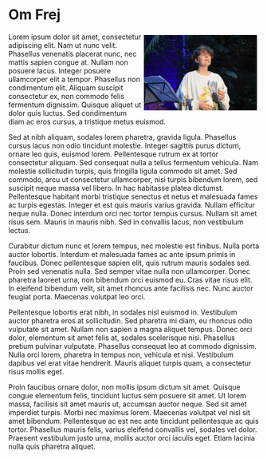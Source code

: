 # Om Frej
<img src="ansikte.jpg" style="float: right;margin: 5px;" width="45%">
Lorem ipsum dolor sit amet, consectetur adipiscing elit. Nam ut nunc velit. Phasellus venenatis placerat nunc, nec mattis sapien congue at. Nullam non posuere lacus. Integer posuere ullamcorper elit a tempor. Phasellus non condimentum elit. Aliquam suscipit consectetur ex, non commodo felis fermentum dignissim. Quisque aliquet ut dolor quis luctus. Sed condimentum diam ac eros cursus, a tristique metus euismod.

Sed at nibh aliquam, sodales lorem pharetra, gravida ligula. Phasellus cursus lacus non odio tincidunt molestie. Integer sagittis purus dictum, ornare leo quis, euismod lorem. Pellentesque rutrum ex at tortor consectetur aliquam. Sed consequat nulla a tellus fermentum vehicula. Nam molestie sollicitudin turpis, quis fringilla ligula commodo sit amet. Sed commodo, arcu ut consectetur ullamcorper, nisi turpis bibendum lorem, sed suscipit neque massa vel libero. In hac habitasse platea dictumst. Pellentesque habitant morbi tristique senectus et netus et malesuada fames ac turpis egestas. Integer et est quis mauris varius gravida. Nullam efficitur neque nulla. Donec interdum orci nec tortor tempus cursus. Nullam sit amet risus sem. Mauris in mauris nibh. Sed in convallis lacus, non vestibulum lectus.

Curabitur dictum nunc et lorem tempus, nec molestie est finibus. Nulla porta auctor lobortis. Interdum et malesuada fames ac ante ipsum primis in faucibus. Donec pellentesque sapien elit, quis rutrum mauris sodales sed. Proin sed venenatis nulla. Sed semper vitae nulla non ullamcorper. Donec pharetra laoreet urna, non bibendum orci euismod eu. Cras vitae risus elit. In eleifend bibendum velit, sit amet rhoncus ante facilisis nec. Nunc auctor feugiat porta. Maecenas volutpat leo orci.

Pellentesque lobortis erat nibh, in sodales nisl euismod in. Vestibulum auctor pharetra eros at sollicitudin. Sed pharetra mi diam, eu rhoncus odio vulputate sit amet. Nullam non sapien a magna aliquet tempus. Donec orci dolor, elementum sit amet felis at, sodales scelerisque nisi. Phasellus pretium pulvinar vulputate. Phasellus consequat leo at commodo dignissim. Nulla orci lorem, pharetra in tempus non, vehicula et nisi. Vestibulum dapibus vel erat vitae hendrerit. Mauris aliquet turpis quam, a consectetur risus mollis eget.

Proin faucibus ornare dolor, non mollis ipsum dictum sit amet. Quisque congue elementum felis, tincidunt luctus sem posuere sit amet. Ut lorem massa, facilisis sit amet mauris ut, accumsan auctor neque. Sed sit amet imperdiet turpis. Morbi nec maximus lorem. Maecenas volutpat vel nisl sit amet bibendum. Pellentesque ac est nec ante tincidunt pellentesque ac quis tortor. Phasellus mauris felis, varius eleifend convallis vel, sodales vel dolor. Praesent vestibulum justo urna, mollis auctor orci iaculis eget. Etiam lacinia nulla quis pharetra aliquet. 